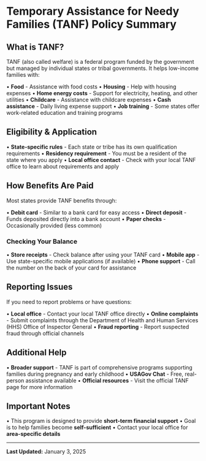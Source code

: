 # Temporary Assistance for Needy Families (TANF) Policy Summary

## What is TANF?

TANF (also called welfare) is a federal program funded by the government but managed by individual states or tribal governments. It helps low-income families with:

• **Food** - Assistance with food costs
• **Housing** - Help with housing expenses
• **Home energy costs** - Support for electricity, heating, and other utilities
• **Childcare** - Assistance with childcare expenses
• **Cash assistance** - Daily living expense support
• **Job training** - Some states offer work-related education and training programs

## Eligibility & Application

• **State-specific rules** - Each state or tribe has its own qualification requirements
• **Residency requirement** - You must be a resident of the state where you apply
• **Local office contact** - Check with your local TANF office to learn about requirements and apply

## How Benefits Are Paid

Most states provide TANF benefits through:

• **Debit card** - Similar to a bank card for easy access
• **Direct deposit** - Funds deposited directly into a bank account
• **Paper checks** - Occasionally provided (less common)

### Checking Your Balance

• **Store receipts** - Check balance after using your TANF card
• **Mobile app** - Use state-specific mobile applications (if available)
• **Phone support** - Call the number on the back of your card for assistance

## Reporting Issues

If you need to report problems or have questions:

• **Local office** - Contact your local TANF office directly
• **Online complaints** - Submit complaints through the Department of Health and Human Services (HHS) Office of Inspector General
• **Fraud reporting** - Report suspected fraud through official channels

## Additional Help

• **Broader support** - TANF is part of comprehensive programs supporting families during pregnancy and early childhood
• **USAGov Chat** - Free, real-person assistance available
• **Official resources** - Visit the official TANF page for more information

## Important Notes

• This program is designed to provide **short-term financial support**
• Goal is to help families become **self-sufficient**
• Contact your local office for **area-specific details**

---

**Last Updated:** January 3, 2025 